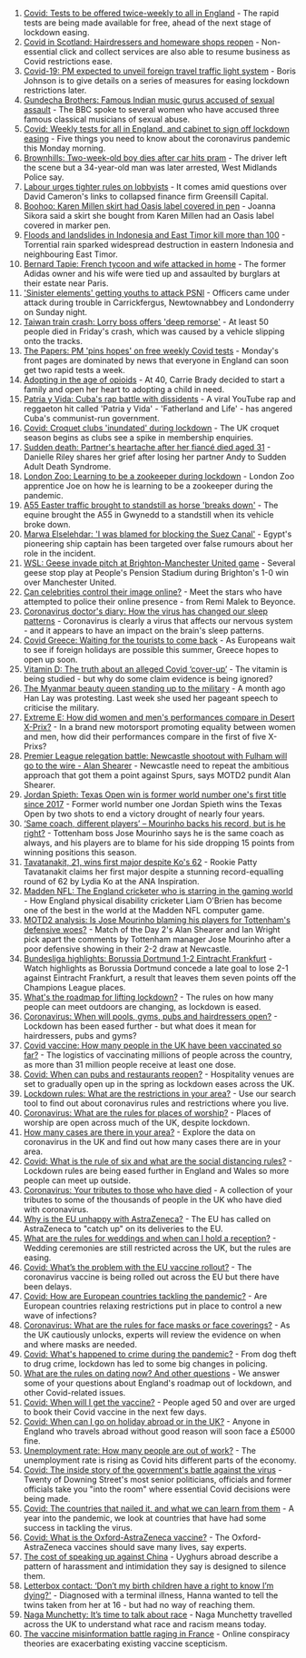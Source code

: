 1. [Covid: Tests to be offered twice-weekly to all in England](https://www.bbc.co.uk/news/uk-56632084) - The rapid tests are being made available for free, ahead of the next stage of lockdown easing.
2. [Covid in Scotland: Hairdressers and homeware shops reopen](https://www.bbc.co.uk/news/uk-scotland-56633337) - Non-essential click and collect services are also able to resume business as Covid restrictions ease.
3. [Covid-19: PM expected to unveil foreign travel traffic light system](https://www.bbc.co.uk/news/uk-56637472) - Boris Johnson is to give details on a series of measures for easing lockdown restrictions later.
4. [Gundecha Brothers: Famous Indian music gurus accused of sexual assault](https://www.bbc.co.uk/news/world-asia-india-56523999) - The BBC spoke to several women who have accused three famous classical musicians of sexual abuse.
5. [Covid: Weekly tests for all in England, and cabinet to sign off lockdown easing](https://www.bbc.co.uk/news/uk-56635809) - Five things you need to know about the coronavirus pandemic this Monday morning.
6. [Brownhills: Two-week-old boy dies after car hits pram](https://www.bbc.co.uk/news/uk-england-birmingham-56635010) - The driver left the scene but a 34-year-old man was later arrested, West Midlands Police say.
7. [Labour urges tighter rules on lobbyists](https://www.bbc.co.uk/news/uk-politics-56635296) - It comes amid questions over David Cameron's links to collapsed finance firm Greensill Capital.
8. [Boohoo: Karen Millen skirt had Oasis label covered in pen](https://www.bbc.co.uk/news/business-56630546) - Joanna Sikora said a skirt she bought from Karen Millen had an Oasis label covered in marker pen.
9. [Floods and landslides in Indonesia and East Timor kill more than 100](https://www.bbc.co.uk/news/world-asia-56635297) - Torrential rain sparked widespread destruction in eastern Indonesia and neighbouring East Timor.
10. [Bernard Tapie: French tycoon and wife attacked in home](https://www.bbc.co.uk/news/world-europe-56632958) - The former Adidas owner and his wife were tied up and assaulted by burglars at their estate near Paris.
11. ['Sinister elements' getting youths to attack PSNI](https://www.bbc.co.uk/news/uk-northern-ireland-56634052) - Officers came under attack during trouble in Carrickfergus, Newtownabbey and Londonderry on Sunday night.
12. [Taiwan train crash: Lorry boss offers 'deep remorse'](https://www.bbc.co.uk/news/world-asia-56632955) - At least 50 people died in Friday's crash, which was caused by a vehicle slipping onto the tracks.
13. [The Papers: PM 'pins hopes' on free weekly Covid tests](https://www.bbc.co.uk/news/blogs-the-papers-56635277) - Monday's front pages are dominated by news that everyone in England can soon get two rapid tests a week.
14. [Adopting in the age of opioids](https://www.bbc.co.uk/news/world-us-canada-56581394) - At 40, Carrie Brady decided to start a family and open her heart to adopting a child in need.
15. [Patria y Vida: Cuba's rap battle with dissidents](https://www.bbc.co.uk/news/world-latin-america-56606748) - A viral YouTube rap and reggaeton hit called 'Patria y Vida' - 'Fatherland and Life' - has angered Cuba's communist-run government.
16. [Covid: Croquet clubs 'inundated' during lockdown](https://www.bbc.co.uk/news/uk-england-sussex-56593488) - The UK croquet season begins as clubs see a spike in membership enquiries.
17. [Sudden death: Partner's heartache after her fiancé died aged 31](https://www.bbc.co.uk/news/uk-england-lancashire-56590347) - Danielle Riley shares her grief after losing her partner Andy to Sudden Adult Death Syndrome.
18. [London Zoo: Learning to be a zookeeper during lockdown](https://www.bbc.co.uk/news/uk-england-london-56581934) - London Zoo apprentice Joe on how he is learning to be a zookeeper during the pandemic.
19. [A55 Easter traffic brought to standstill as horse 'breaks down'](https://www.bbc.co.uk/news/uk-wales-56634445) - The equine brought the A55 in Gwynedd to a standstill when its vehicle broke down.
20. [Marwa Elselehdar: 'I was blamed for blocking the Suez Canal'](https://www.bbc.co.uk/news/world-middle-east-56615521) - Egypt's pioneering ship captain has been targeted over false rumours about her role in the incident.
21. [WSL: Geese invade pitch at Brighton-Manchester United game](https://www.bbc.co.uk/sport/av/football/56632543) - Several geese stop play at People's Pension Stadium during Brighton's 1-0 win over Manchester United.
22. [Can celebrities control their image online?](https://www.bbc.co.uk/news/entertainment-arts-56592762) - Meet the stars who have attempted to police their online presence - from Remi Malek to Beyonce.
23. [Coronavirus doctor's diary: How the virus has changed our sleep patterns](https://www.bbc.co.uk/news/health-56618649) - Coronavirus is clearly a virus that affects our nervous system - and it appears to have an impact on the brain's sleep patterns.
24. [Covid Greece: Waiting for the tourists to come back](https://www.bbc.co.uk/news/world-europe-56600957) - As Europeans wait to see if foreign holidays are possible this summer, Greece hopes to open up soon.
25. [Vitamin D: The truth about an alleged Covid ‘cover-up’](https://www.bbc.co.uk/news/health-56180921) - The vitamin is being studied - but why do some claim evidence is being ignored?
26. [The Myanmar beauty queen standing up to the military](https://www.bbc.co.uk/news/world-asia-56602683) - A month ago Han Lay was protesting. Last week she used her pageant speech to criticise the military.
27. [Extreme E: How did women and men's performances compare in Desert X-Prix?](https://www.bbc.co.uk/sport/motorsport/56618503) - In a brand new motorsport promoting equality between women and men, how did their performances compare in the first of five X-Prixs?
28. [Premier League relegation battle: Newcastle shootout with Fulham will go to the wire - Alan Shearer](https://www.bbc.co.uk/sport/football/56633041) - Newcastle need to repeat the ambitious approach that got them a point against Spurs, says MOTD2 pundit Alan Shearer.
29. [Jordan Spieth: Texas Open win is former world number one's first title since 2017](https://www.bbc.co.uk/sport/golf/56635387) - Former world number one Jordan Spieth wins the Texas Open by two shots to end a victory drought of nearly four years.
30. [‘Same coach, different players’ – Mourinho backs his record, but is he right?](https://www.bbc.co.uk/sport/football/56634102) - Tottenham boss Jose Mourinho says he is the same coach as always, and his players are to blame for his side dropping 15 points from winning positions this season.
31. [Tavatanakit, 21, wins first major despite Ko's 62](https://www.bbc.co.uk/sport/golf/56636832) - Rookie Patty Tavatanakit claims her first major despite a stunning record-equalling round of 62 by Lydia Ko at the ANA Inspiration.
32. [Madden NFL: The England cricketer who is starring in the gaming world](https://www.bbc.co.uk/sport/cricket/56588937) - How England physical disability cricketer Liam O'Brien has become one of the best in the world at the Madden NFL computer game.
33. [MOTD2 analysis: Is Jose Mourinho blaming his players for Tottenham's defensive woes?](https://www.bbc.co.uk/sport/av/football/56635638) - Match of the Day 2's Alan Shearer and Ian Wright pick apart the comments by Tottenham manager Jose Mourinho after a poor defensive showing in their 2-2 draw at Newcastle.
34. [Bundesliga highlights: Borussia Dortmund 1-2 Eintracht Frankfurt](https://www.bbc.co.uk/sport/av/football/56634739) - Watch highlights as Borussia Dortmund concede a late goal to lose 2-1 against Eintracht Frankfurt, a result that leaves them seven points off the Champions League places.
35. [What's the roadmap for lifting lockdown?](https://www.bbc.co.uk/news/explainers-52530518) - The rules on how many people can meet outdoors are changing, as lockdown is eased.
36. [Coronavirus: When will pools, gyms, pubs and hairdressers open?](https://www.bbc.co.uk/news/explainers-53349989) - Lockdown has been eased further - but what does it mean for hairdressers, pubs and gyms?
37. [Covid vaccine: How many people in the UK have been vaccinated so far?](https://www.bbc.co.uk/news/health-55274833) - The logistics of vaccinating millions of people across the country, as more than 31 million people receive at least one dose.
38. [Covid: When can pubs and restaurants reopen?](https://www.bbc.co.uk/news/business-52977388) - Hospitality venues are set to gradually open up in the spring as lockdown eases across the UK.
39. [Lockdown rules: What are the restrictions in your area?](https://www.bbc.co.uk/news/uk-54373904) - Use our search tool to find out about coronavirus rules and restrictions where you live.
40. [Coronavirus: What are the rules for places of worship?](https://www.bbc.co.uk/news/explainers-53219921) - Places of worship are open across much of the UK, despite lockdown.
41. [How many cases are there in your area?](https://www.bbc.co.uk/news/uk-51768274) - Explore the data on coronavirus in the UK and find out how many cases there are in your area.
42. [Covid: What is the rule of six and what are the social distancing rules?](https://www.bbc.co.uk/news/uk-51506729) - Lockdown rules are being eased further in England and Wales so more people can meet up outside.
43. [Coronavirus: Your tributes to those who have died](https://www.bbc.co.uk/news/uk-52676411) - A collection of your tributes to some of the thousands of people in the UK who have died with coronavirus.
44. [Why is the EU unhappy with AstraZeneca?](https://www.bbc.co.uk/news/56483766) - The EU has called on AstraZeneca to "catch up" on its deliveries to the EU.
45. [What are the rules for weddings and when can I hold a reception?](https://www.bbc.co.uk/news/explainers-52811509) - Wedding ceremonies are still restricted across the UK, but the rules are easing.
46. [Covid: What’s the problem with the EU vaccine rollout?](https://www.bbc.co.uk/news/explainers-52380823) - The coronavirus vaccine is being rolled out across the EU but there have been delays.
47. [Covid: How are European countries tackling the pandemic?](https://www.bbc.co.uk/news/explainers-53640249) - Are European countries relaxing restrictions put in place to control a new wave of infections?
48. [Coronavirus: What are the rules for face masks or face coverings?](https://www.bbc.co.uk/news/health-51205344) - As the UK cautiously unlocks, experts will review the evidence on when and where masks are needed.
49. [Covid: What's happened to crime during the pandemic?](https://www.bbc.co.uk/news/56463680) - From dog theft to drug crime, lockdown has led to some big changes in policing.
50. [What are the rules on dating now? And other questions](https://www.bbc.co.uk/news/world-asia-china-51176409) - We answer some of your questions about England's roadmap out of lockdown, and other Covid-related issues.
51. [Covid: When will I get the vaccine?](https://www.bbc.co.uk/news/health-55045639) - People aged 50 and over are urged to book their Covid vaccine in the next few days.
52. [Covid: When can I go on holiday abroad or in the UK?](https://www.bbc.co.uk/news/explainers-52646738) - Anyone in England who travels abroad without good reason will soon face a £5000 fine.
53. [Unemployment rate: How many people are out of work?](https://www.bbc.co.uk/news/business-52660591) - The unemployment rate is rising as Covid hits different parts of the economy.
54. [Covid: The inside story of the government's battle against the virus](https://www.bbc.co.uk/news/uk-politics-56361599) - Twenty of Downing Street's most senior politicians, officials and former officials take you "into the room" where essential Covid decisions were being made.
55. [Covid: The countries that nailed it, and what we can learn from them](https://www.bbc.co.uk/news/uk-56455030) - A year into the pandemic, we look at countries that have had some success in tackling the virus.
56. [Covid: What is the Oxford-AstraZeneca vaccine?](https://www.bbc.co.uk/news/health-55302595) - The Oxford-AstraZeneca vaccines should save many lives, say experts.
57. [The cost of speaking up against China](https://www.bbc.co.uk/news/world-asia-china-56563449) - Uyghurs abroad describe a pattern of harassment and intimidation they say is designed to silence them.
58. [Letterbox contact: ‘Don’t my birth children have a right to know I’m dying?'](https://www.bbc.co.uk/news/stories-56576285) - Diagnosed with a terminal illness, Hanna wanted to tell the twins taken from her at 16 - but had no way of reaching them.
59. [Naga Munchetty: It’s time to talk about race](https://www.bbc.co.uk/news/stories-56253480) - Naga Munchetty travelled across the UK to understand what race and racism means today.
60. [The vaccine misinformation battle raging in France](https://www.bbc.co.uk/news/blogs-trending-56526265) - Online conspiracy theories are exacerbating existing vaccine scepticism.
